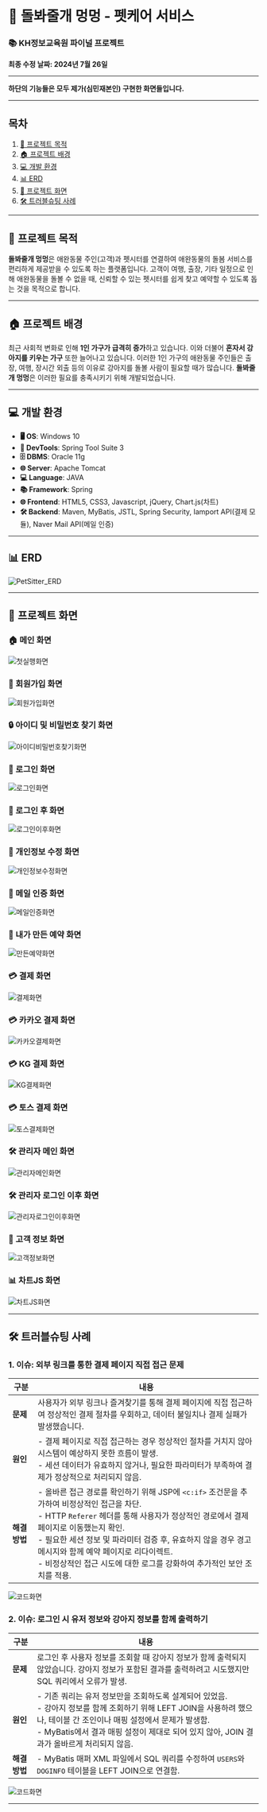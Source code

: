 # 🐶 돌봐줄개 멍멍 - 펫케어 서비스

### 📚 KH정보교육원 파이널 프로젝트

**최종 수정 날짜: 2024년 7월 26일**

---

**하단의 기능들은 모두 제가(심민재본인) 구현한 화면들입니다.**

---

## 목차
1. [🎯 프로젝트 목적](#-프로젝트-목적)
2. [🏠 프로젝트 배경](#-프로젝트-배경)
3. [💻 개발 환경](#-개발-환경)
4. [📊 ERD](#-erd)
5. [📸 프로젝트 화면](#-프로젝트-화면)
6. [🛠️ 트러블슈팅 사례](#트러블슈팅-사례)

---

## 🎯 프로젝트 목적
**돌봐줄개 멍멍**은 애완동물 주인(고객)과 펫시터를 연결하여 애완동물의 돌봄 서비스를 편리하게 제공받을 수 있도록 하는 플랫폼입니다. 고객이 여행, 출장, 기타 일정으로 인해 애완동물을 돌볼 수 없을 때, 신뢰할 수 있는 펫시터를 쉽게 찾고 예약할 수 있도록 돕는 것을 목적으로 합니다.

---

## 🏠 프로젝트 배경
최근 사회적 변화로 인해 **1인 가구가 급격히 증가**하고 있습니다. 이와 더불어 **혼자서 강아지를 키우는 가구** 또한 늘어나고 있습니다. 이러한 1인 가구의 애완동물 주인들은 출장, 여행, 장시간 외출 등의 이유로 강아지를 돌볼 사람이 필요할 때가 많습니다. **돌봐줄개 멍멍**은 이러한 필요를 충족시키기 위해 개발되었습니다.

---

## 💻 개발 환경
- **🖥️ OS**: Windows 10
- **🔧 DevTools**: Spring Tool Suite 3
- **🗄️ DBMS**: Oracle 11g
- **🌐 Server**: Apache Tomcat
- **💻 Language**: JAVA
- **📚 Framework**: Spring
- **🌐 Frontend**: HTML5, CSS3, Javascript, jQuery, Chart.js(차트)
- **🛠️ Backend**: Maven, MyBatis, JSTL, Spring Security, Iamport API(결제 모듈), Naver Mail API(메일 인증)

---

## 📊 ERD
![PetSitter_ERD](images_git/PetSitter_ERD.png)

---

## 📸 프로젝트 화면

### 🏠 메인 화면
![첫실행화면](images_git/첫실행.png)

### 📝 회원가입 화면
![회원가입화면](images_git/회원가입.png)

### 🔒 아이디 및 비밀번호 찾기 화면
![아이디비밀번호찾기화면](images_git/아이디비밀번호찾기.png)

### 🔑 로그인 화면
![로그인화면](images_git/로그인.png)

### 🏡 로그인 후 화면
![로그인이후화면](images_git/로그인이후.png)

### 👤 개인정보 수정 화면
![개인정보수정화면](images_git/개인정보수정.png)

### 📧 메일 인증 화면
![메일인증화면](images_git/메일인증.png)

### 📅 내가 만든 예약 화면
![만든예약화면](images_git/만든예약.png)

### 💳 결제 화면
![결제화면](images_git/결제.png)

### 💳 카카오 결제 화면
![카카오결제화면](images_git/카카오결제.png)

### 💳 KG 결제 화면
![KG결제화면](images_git/KG결제.png)

### 💳 토스 결제 화면
![토스결제화면](images_git/토스결제.png)

### 🛠️ 관리자 메인 화면
![관리자메인화면](images_git/관리자메인.png)

### 🛠️ 관리자 로그인 이후 화면
![관리자로그인이후화면](images_git/관리자로그인이후.png)

### 👥 고객 정보 화면
![고객정보화면](images_git/고객정보.png)

### 📊 차트JS 화면
![차트JS화면](images_git/차트JS.png)

---

## 🛠️ 트러블슈팅 사례

### 1. 이슈: 외부 링크를 통한 결제 페이지 직접 접근 문제

| **구분**  | **내용**                                                                                                            |
|-----------|---------------------------------------------------------------------------------------------------------------------|
| **문제**  | 사용자가 외부 링크나 즐겨찾기를 통해 결제 페이지에 직접 접근하여 정상적인 결제 절차를 우회하고, 데이터 불일치나 결제 실패가 발생했습니다. |
| **원인**  | - 결제 페이지로 직접 접근하는 경우 정상적인 절차를 거치지 않아 시스템이 예상하지 못한 흐름이 발생.<br>- 세션 데이터가 유효하지 않거나, 필요한 파라미터가 부족하여 결제가 정상적으로 처리되지 않음. |
| **해결 방법** | - 올바른 접근 경로를 확인하기 위해 JSP에 `<c:if>` 조건문을 추가하여 비정상적인 접근을 차단.<br>- HTTP `Referer` 헤더를 통해 사용자가 정상적인 경로에서 결제 페이지로 이동했는지 확인.<br>- 필요한 세션 정보 및 파라미터 검증 후, 유효하지 않을 경우 경고 메시지와 함께 예약 페이지로 리다이렉트.<br>- 비정상적인 접근 시도에 대한 로그를 강화하여 추가적인 보안 조치를 적용. |

![코드화면](images_git/트러블슈팅1.png)

### 2. 이슈: 로그인 시 유저 정보와 강아지 정보를 함께 출력하기

| **구분**  | **내용**                                                                                                           |
|-----------|---------------------------------------------------------------------------------------------------------------------|
| **문제**  | 로그인 후 사용자 정보를 조회할 때 강아지 정보가 함께 출력되지 않았습니다. 강아지 정보가 포함된 결과를 출력하려고 시도했지만 SQL 쿼리에서 오류가 발생. |
| **원인**  | - 기존 쿼리는 유저 정보만을 조회하도록 설계되어 있었음.<br>- 강아지 정보를 함께 조회하기 위해 LEFT JOIN을 사용하려 했으나, 테이블 간 조인이나 매핑 설정에서 문제가 발생함.<br>- MyBatis에서 결과 매핑 설정이 제대로 되어 있지 않아, JOIN 결과가 올바르게 처리되지 않음. |
| **해결 방법** | - MyBatis 매퍼 XML 파일에서 SQL 쿼리를 수정하여 `USERS`와 `DOGINFO` 테이블을 LEFT JOIN으로 연결함. |

![코드화면](images_git/트러블슈팅2.png)

---
